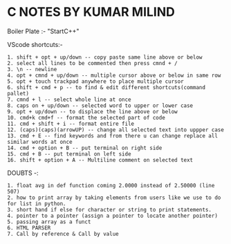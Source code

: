 # C NOTES BY KUMAR MILIND


Boiler Plate :- "StartC++"

VScode shortcuts:-          
    
    1. shift + opt + up/down -- copy paste same line above or below
    2. select all lines to be commented then press cmnd + /
    3. \n -- newline
    4. opt + cmnd + up/down -- multiple cursor above or below in same row
    5. opt + touch trackpad anywhere to place multiple cursor
    6. shift + cmd + p -- to find & edit different shortcuts(command pallet)
    7. cmnd + l -- select whole line at once
    8. caps on + up/down -- selected word to upper or lower case
    9. opt + up/down -- to displace the line above or below
    10. cmd+k cmd+f -- format the selected part of code 
    11. cmd + shift + i -- format entire file 
    12. (caps)(caps)(arrowUP) -- change all selected text into uppper case 
    13. cmd + E -- find keywords and from there u can change replace all similar words at once
    14. cmd + option + B -- put terminal on right side 
    15. cmd + B -- put terminal on left side 
    16. shift + option + A -- Multiline comment on selected text


DOUBTS -:             
     
    1. float avg in def function coming 2.0000 instead of 2.50000 (line 507)
    2. how to print array by taking elements from users like we use to do for list in python.
    3. short hand if else for character or string to print statements.
    4. pointer to a pointer (assign a pointer to locate another pointer)
    5. passing array as a funct
    6. HTML PARSER
    7. Call by reference & Call by value

